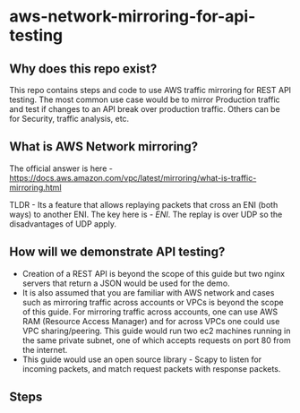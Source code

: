 # aws-network-mirroring-for-api-testing

## Why does this repo exist?
This repo contains steps and code to use AWS traffic mirroring for REST API testing. The most common use case would be to mirror Production traffic and test if changes to an API break over production traffic. Others can be for Security, traffic analysis, etc.

## What is AWS Network mirroring?
The official answer is here - https://docs.aws.amazon.com/vpc/latest/mirroring/what-is-traffic-mirroring.html

TLDR - Its a feature that allows replaying packets that cross an ENI (both ways) to another ENI. The key here is - *ENI*. The replay is over UDP so the disadvantages of UDP apply.

## How will we demonstrate API testing?
* Creation of a REST API is beyond the scope of this guide but two nginx servers that return a JSON would be used for the demo.
* It is also assumed that you are familiar with AWS network and cases such as mirroring traffic across accounts or VPCs is beyond the scope of this guide. For mirroring traffic across accounts, one can use AWS RAM (Resource Access Manager) and for across VPCs one could use VPC sharing/peering. This guide would run two ec2 machines running in the same private subnet, one of which accepts requests on port 80 from the internet.
* This guide would use an open source library - Scapy to listen for incoming packets, and match request packets with response packets.

## Steps
